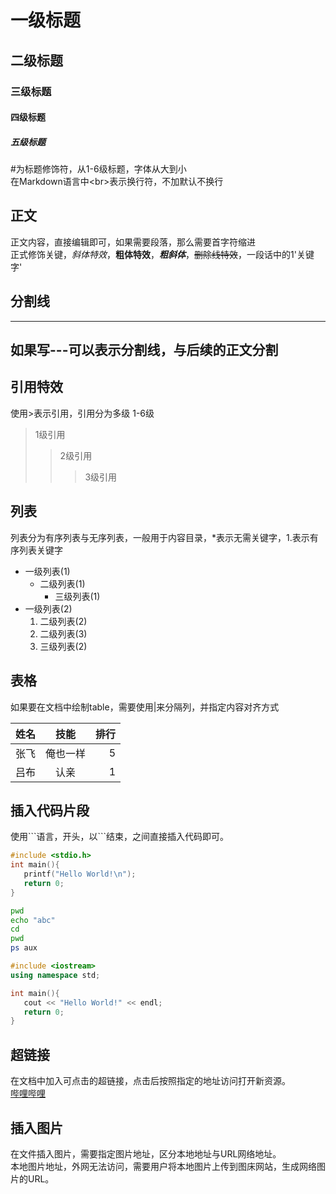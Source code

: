 # 一级标题
## 二级标题
### 三级标题
#### 四级标题
##### 五级标题

\#为标题修饰符，从1-6级标题，字体从大到小<br>
在Markdown语言中\<br\>表示换行符，不加默认不换行<br>

## 正文
  正文内容，直接编辑即可，如果需要段落，那么需要首字符缩进<br>
  正式修饰关键，*斜体特效*，**粗体特效**，***粗斜体***，~~删除线特效~~，一段话中的1'关键字'<br>
## 分割线
--------
  如果写\-\-\-可以表示分割线，与后续的正文分割<br>
--------
## 引用特效
使用\>表示引用，引用分为多级 1-6级
> 1级引用
>> 2级引用
>>> 3级引用

## 列表
  列表分为有序列表与无序列表，一般用于内容目录，\*表示无需关键字，1.表示有序列表关键字
* 一级列表(1)
  * 二级列表(1)
    * 三级列表(1)
* 一级列表(2)
  1. 二级列表(2)
  2. 二级列表(3)
    1. 三级列表(2)
## 表格
  如果要在文档中绘制table，需要使用|来分隔列，并指定内容对齐方式

|姓名|技能|排行|
--|:--:|--:|
|张飞|俺也一样|5|
|吕布|认亲|1|

## 插入代码片段
使用\`\`\`语言，开头，以\`\`\`结束，之间直接插入代码即可。<br>

```c
#include <stdio.h>
int main(){
   printf("Hello World!\n");
   return 0;
}
```

```bash
pwd
echo "abc"
cd
pwd
ps aux
```

```cpp
#include <iostream>
using namespace std;

int main(){
   cout << "Hello World!" << endl;
   return 0;
}
```
## 超链接
  在文档中加入可点击的超链接，点击后按照指定的地址访问打开新资源。<br>
[哔哩哔哩](https://www.bilibili.com "点击访问")

## 插入图片
  在文件插入图片，需要指定图片地址，区分本地地址与URL网络地址。<br>
  本地图片地址，外网无法访问，需要用户将本地图片上传到图床网站，生成网络图片的URL。<br>
